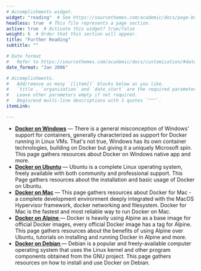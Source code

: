 ```yaml
---
# Accomplishments widget.
widget: "reading"  # See https://sourcethemes.com/academic/docs/page-builder/
headless: true  # This file represents a page section.
active: true  # Activate this widget? true/false
weight: 6  # Order that this section will appear.
title: "Further Reading"
subtitle: ""

# Date format
#   Refer to https://sourcethemes.com/academic/docs/customization/#date-format
date_format: "Jan 2006"

# Accomplishments.
#   Add/remove as many `[[item]]` blocks below as you like.
#   `title`, `organization` and `date_start` are the required parameters.
#   Leave other parameters empty if not required.
#   Begin/end multi-line descriptions with 3 quotes `"""`.
itemLink:

---
```

- **[Docker on Windows](/display/containers/docker+on+windows)**  — There is a general misconception of Windows' support for containers, generally characterized as support for Docker running in Linux VMs. That's not true, Windows has its own container technologies, building on Docker but giving it a uniquely Microsoft spin. This page gathers resources about Docker on Windows native app and more.
- **[Docker on Ubuntu](/display/containers/docker+on+ubuntu)**  — Ubuntu is a complete Linux operating system, freely available with both community and professional support. This Page gathers resources about the installation and basic usage of Docker on Ubuntu.
- **[Docker on Mac](/display/containers/docker+on+mac)**  — This page gathers resources about Docker for Mac - a complete development environment deeply integrated with the MacOS Hypervisor framework, docker networking and filesystem. Docker for Mac is the fastest and most reliable way to run Docker on Mac.
- **[Docker on Alpine ](/display/containers/docker+on+alpine")**  — Docker is heavily using Alpine as a base image for official Docker images, every official Docker image has a tag for Alpine. This page gathers resources about the benefits of using Alpine over Ubuntu, tutorials on installing and running Docker in Alpine and more.
- **[Docker on Debian ](/display/containers/docker+on+debian)**  — Debian is a popular and freely-available computer operating system that uses the Linux kernel and other program components obtained from the GNU project. This page gathers resources on how to install and use Docker on Debian.
